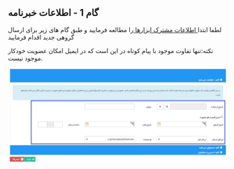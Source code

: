 ﻿## گام 1 - اطلاعات خبرنامه



لطفا ابتدا[ اطلاعات مشترک ابزارها ](https://github.com/1stco/PayamGostarDocs/blob/master/help2.5.4/Marketing/moshtarak-abzar/gam-se/select-Audience.md)را مطالعه فرمایید و طبق گام های زیر برای ارسال گروهی جدید اقدام فرمایید


نکته:تنها تفاوت موجود با پیام کوتاه در این است که در ایمیل امکان عضویت خودکار موجود نیست.

![](advertising-sendingnewsmail-firststep.png)


